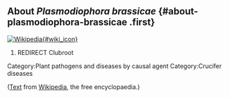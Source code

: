 About *Plasmodiophora brassicae* {#about-plasmodiophora-brassicae .first}
--------------------------------

[![Wikipedia](/img/wikipedia_logo_v2_en.png){#wiki_icon}](http://en.wikipedia.org/wiki/Plasmodiophora_brassicae)

1.  REDIRECT Clubroot

Category:Plant pathogens and diseases by causal agent Category:Crucifer
diseases

([Text](http://en.wikipedia.org/wiki/Plasmodiophora_brassicae) from
[Wikipedia](http://en.wikipedia.org/), the free encyclopaedia.)
